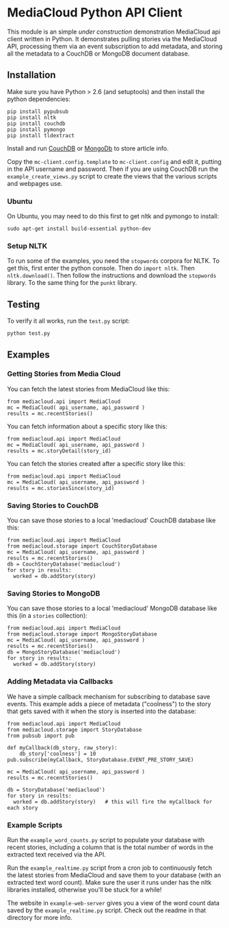 MediaCloud Python API Client
============================

This module is an simple *under construction* demonstration MediaCloud api client written 
in Python.  It demonstrates pulling stories via the MediaCloud API, processing them via an 
event subscription to add metadata, and storing all the metadata to a CouchDB or MongoDB 
document database.

Installation
------------

Make sure you have Python > 2.6 (and setuptools) and then install the python dependencies:
    
    pip install pypubsub
    pip install nltk
    pip install couchdb
    pip install pymongo
    pip install tldextract
    
Install and run [CouchDB](http://couchdb.apache.org) or [MongoDb](http://mongodb.org) to store 
article info.

Copy the `mc-client.config.template` to `mc-client.config` and edit it, putting in the 
API username and password.  Then if you are using CouchDB run the `example_create_views.py` 
script to create the views that the various scripts and webpages use.

### Ubuntu

On Ubuntu, you may need to do this first to get nltk and pymongo to install:

    sudo apt-get install build-essential python-dev

### Setup NLTK

To run some of the examples, you need the `stopwords` corpora for NLTK. To get this, first
enter the python console.  Then do `import nltk`.  Then `nltk.download()`.  Then follow the
instructions and download the `stopwords` library.  To the same thing for the `punkt` library.

Testing
-------

To verify it all works, run the `test.py` script:

    python test.py 

Examples
--------

### Getting Stories from Media Cloud

You can fetch the latest stories from MediaCloud like this:

    from mediacloud.api import MediaCloud
    mc = MediaCloud( api_username, api_password )
    results = mc.recentStories()

You can fetch information about a specific story like this:

    from mediacloud.api import MediaCloud
    mc = MediaCloud( api_username, api_password )
    results = mc.storyDetail(story_id)

You can fetch the stories created after a specific story like this:

    from mediacloud.api import MediaCloud
    mc = MediaCloud( api_username, api_password )
    results = mc.storiesSince(story_id)

### Saving Stories to CouchDB

You can save those stories to a local 'mediacloud' CouchDB database like this:

    from mediacloud.api import MediaCloud
    from mediacloud.storage import CouchStoryDatabase
    mc = MediaCloud( api_username, api_password )
    results = mc.recentStories()
    db = CouchStoryDatabase('mediacloud')
    for story in results:
      worked = db.addStory(story)

### Saving Stories to MongoDB

You can save those stories to a local 'mediacloud' MongoDB database like this 
(in a `stories` collection):

    from mediacloud.api import MediaCloud
    from mediacloud.storage import MongoStoryDatabase
    mc = MediaCloud( api_username, api_password )
    results = mc.recentStories()
    db = MongoStoryDatabase('mediacloud')
    for story in results:
      worked = db.addStory(story)

### Adding Metadata via Callbacks

We have a simple callback mechanism for subscribing to database save events.  This 
example adds a piece of metadata ("coolness") to the story that gets saved with it 
when the story is inserted into the database:

    from mediacloud.api import MediaCloud
    from mediacloud.storage import StoryDatabase
    from pubsub import pub
    
    def myCallback(db_story, raw_story):
        db_story['coolness'] = 10
    pub.subscribe(myCallback, StoryDatabase.EVENT_PRE_STORY_SAVE)
    
    mc = MediaCloud( api_username, api_password )
    results = mc.recentStories()
    
    db = StoryDatabase('mediacloud')
    for story in results:
      worked = db.addStory(story)   # this will fire the myCallback for each story

### Example Scripts

Run the `example_word_counts.py` script to populate your database with recent stories, 
including a column that is the total number of words in the extracted text received via
the API.

Run the `example_realtime.py` script from a cron job to continuously fetch the latest
stories from MediaCloud and save them to your database (with an extracted text word count).
Make sure the user it runs under has the nltk libraries installed, otherwise you'll be stuck
for a while!

The website in `example-web-server` gives you a view of the word count data saved 
by the `example_realtime.py` script. Check out the readme in that directory for more info.

